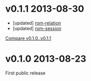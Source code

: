 # v0.1.1 2013-08-30

* [updated] [rom-relation](https://github.com/rom-rb/rom-relation/blob/v0.1.1/Changelog.md#v011-2013-08-30)
* [updated] [rom-session](https://github.com/rom-rb/rom-session/blob/v0.1.1/Changelog.md#v011-2013-08-30)

[Compare v0.1.0..v0.1.1](https://github.com/rom-rb/rom-relation/compare/v0.1.0...v0.1.1)

# v0.1.0 2013-08-23

First public release
